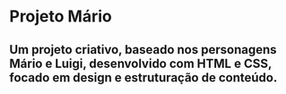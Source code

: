 <h1>Projeto Mário</h1>
<h2>Um projeto criativo, baseado nos personagens Mário e Luigi, desenvolvido com HTML e CSS, focado em design e estruturação de conteúdo.</h2>
